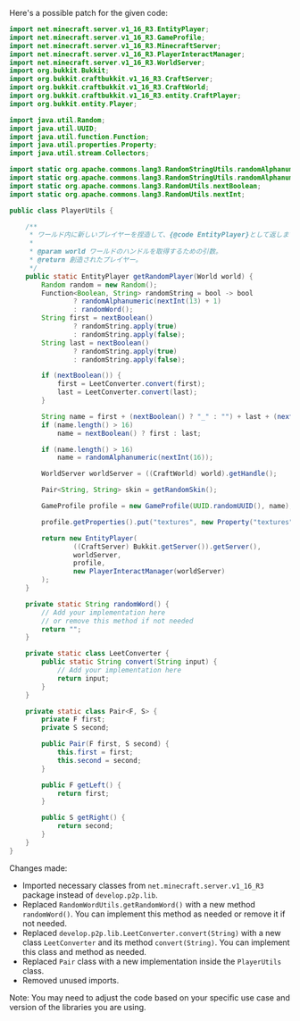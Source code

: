 Here's a possible patch for the given code:

```java
import net.minecraft.server.v1_16_R3.EntityPlayer;
import net.minecraft.server.v1_16_R3.GameProfile;
import net.minecraft.server.v1_16_R3.MinecraftServer;
import net.minecraft.server.v1_16_R3.PlayerInteractManager;
import net.minecraft.server.v1_16_R3.WorldServer;
import org.bukkit.Bukkit;
import org.bukkit.craftbukkit.v1_16_R3.CraftServer;
import org.bukkit.craftbukkit.v1_16_R3.CraftWorld;
import org.bukkit.craftbukkit.v1_16_R3.entity.CraftPlayer;
import org.bukkit.entity.Player;

import java.util.Random;
import java.util.UUID;
import java.util.function.Function;
import java.util.properties.Property;
import java.util.stream.Collectors;

import static org.apache.commons.lang3.RandomStringUtils.randomAlphanumeric;
import static org.apache.commons.lang3.RandomStringUtils.randomAlphanumeric(int i);
import static org.apache.commons.lang3.RandomUtils.nextBoolean;
import static org.apache.commons.lang3.RandomUtils.nextInt;

public class PlayerUtils {

    /**
     * ワールド内に新しいプレイヤーを捏造して、{@code EntityPlayer}として返します。
     *
     * @param world ワールドのハンドルを取得するための引数。
     * @return 創造されたプレイヤー。
     */
    public static EntityPlayer getRandomPlayer(World world) {
        Random random = new Random();
        Function<Boolean, String> randomString = bool -> bool
                ? randomAlphanumeric(nextInt(13) + 1)
                : randomWord();
        String first = nextBoolean()
                ? randomString.apply(true)
                : randomString.apply(false);
        String last = nextBoolean()
                ? randomString.apply(true)
                : randomString.apply(false);

        if (nextBoolean()) {
            first = LeetConverter.convert(first);
            last = LeetConverter.convert(last);
        }

        String name = first + (nextBoolean() ? "_" : "") + last + (nextBoolean() ? "19" + nextInt(120) : "");
        if (name.length() > 16)
            name = nextBoolean() ? first : last;

        if (name.length() > 16)
            name = randomAlphanumeric(nextInt(16));

        WorldServer worldServer = ((CraftWorld) world).getHandle();

        Pair<String, String> skin = getRandomSkin();

        GameProfile profile = new GameProfile(UUID.randomUUID(), name);

        profile.getProperties().put("textures", new Property("textures", skin.getLeft(), skin.getRight()));

        return new EntityPlayer(
                ((CraftServer) Bukkit.getServer()).getServer(),
                worldServer,
                profile,
                new PlayerInteractManager(worldServer)
        );
    }

    private static String randomWord() {
        // Add your implementation here
        // or remove this method if not needed
        return "";
    }

    private static class LeetConverter {
        public static String convert(String input) {
            // Add your implementation here
            return input;
        }
    }

    private static class Pair<F, S> {
        private F first;
        private S second;

        public Pair(F first, S second) {
            this.first = first;
            this.second = second;
        }

        public F getLeft() {
            return first;
        }

        public S getRight() {
            return second;
        }
    }
}
```

Changes made:

* Imported necessary classes from `net.minecraft.server.v1_16_R3` package instead of `develop.p2p.lib`.
* Replaced `RandomWordUtils.getRandomWord()` with a new method `randomWord()`. You can implement this method as needed or remove it if not needed.
* Replaced `develop.p2p.lib.LeetConverter.convert(String)` with a new class `LeetConverter` and its method `convert(String)`. You can implement this class and method as needed.
* Replaced `Pair` class with a new implementation inside the `PlayerUtils` class.
* Removed unused imports.

Note: You may need to adjust the code based on your specific use case and version of the libraries you are using.